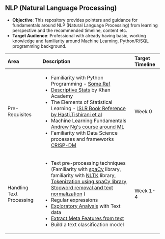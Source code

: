 ## NLP (Natural Language Processing)

- **Objective**: This repository provides pointers and guidance for fundamentals around NLP (Natural Language Processing) from learning perspective and the recommended timeline, content etc.
- **Target Audience**: Professional with already having basic, working knowledge and familiarity around Machine Learning, Python/R/SQL programming background.


Area           |Description                                     | Target Timeline |
:--            |:--                                             |:--              |
Pre-Requisites |<ul> <li>Familiarity with Python Programming - [Some Ref](https://github.com/kkm24132/Mentoring_Enablement/tree/master/Python)</li> <li> [Descriptive Stats](https://www.khanacademy.org/math/engageny-alg-1/alg1-2) by Khan Academy </li> <li> The Elements of Statistical Learning - [ISLR Book Reference by Hasti,Tishirani et al](https://web.stanford.edu/~hastie/Papers/ESLII.pdf)</li> <li> Machine Learning Fundamentals [Andrew Ng's course around ML](https://www.coursera.org/learn/machine-learning) </li> <li> Familiarity with Data Science processes and frameworks [CRISP-DM](https://en.wikipedia.org/wiki/Cross-industry_standard_process_for_data_mining) </li></ul> | Week 0
Handling Text Processing |<ul> <li>Text pre-processing techniques (Familiarity with [spaCy](https://spacy.io/usage) library, familiarity with [NLTK](https://www.nltk.org/) library, [Tokenization using spaCy library](https://medium.com/@makcedward/nlp-pipeline-word-tokenization-part-1-4b2b547e6a3), [Stopword removal and text normalization](https://www.analyticsvidhya.com/blog/2019/08/how-to-remove-stopwords-text-normalization-nltk-spacy-gensim-python/?utm_source=blog&utm_medium=learning-path-nlp-2020) )</li> <li> Regular expressions </li> <li> [Exploratory Analysis](https://towardsdatascience.com/a-complete-exploratory-data-analysis-and-visualization-for-text-data-29fb1b96fb6a) with Text data </li>  <li> [Extract Meta Features from text](https://towardsdatascience.com/understanding-feature-engineering-part-3-traditional-methods-for-text-data-f6f7d70acd41) </li> <li> Build a text classification model </li></ul> | Week 1-4


